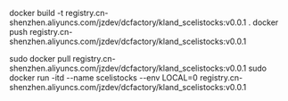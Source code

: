 docker build -t registry.cn-shenzhen.aliyuncs.com/jzdev/dcfactory/kland_scelistocks:v0.0.1 .
docker push registry.cn-shenzhen.aliyuncs.com/jzdev/dcfactory/kland_scelistocks:v0.0.1

sudo docker pull registry.cn-shenzhen.aliyuncs.com/jzdev/dcfactory/kland_scelistocks:v0.0.1
sudo docker run -itd --name scelistocks --env LOCAL=0 registry.cn-shenzhen.aliyuncs.com/jzdev/dcfactory/kland_scelistocks:v0.0.1
